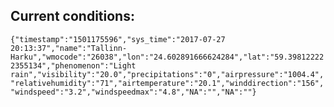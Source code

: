## Current conditions: 
 ``` {"timestamp":"1501175596","sys_time":"2017-07-27 20:13:37","name":"Tallinn-Harku","wmocode":"26038","lon":"24.602891666624284","lat":"59.398122222355134","phenomenon":"Light rain","visibility":"20.0","precipitations":"0","airpressure":"1004.4","relativehumidity":"71","airtemperature":"20.1","winddirection":"156","windspeed":"3.2","windspeedmax":"4.8","NA":"","NA":""} ```
